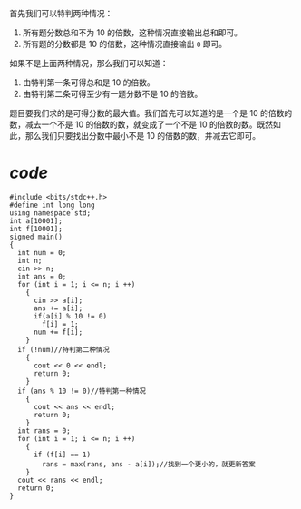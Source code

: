 首先我们可以特判两种情况：
1. 所有题分数总和不为 $10$ 的倍数，这种情况直接输出总和即可。
2. 所有题的分数都是 $10$ 的倍数，这种情况直接输出 `0` 即可。

如果不是上面两种情况，那么我们可以知道：
1. 由特判第一条可得总和是 $10$ 的倍数。
2. 由特判第二条可得至少有一题分数不是 $10$ 的倍数。

题目要我们求的是可得分数的最大值。我们首先可以知道的是一个是 $10$ 的倍数的数，减去一个不是 $10$ 的倍数的数，就变成了一个不是 $10$ 的倍数的数。既然如此，那么我们只要找出分数中最小不是 $10$ 的倍数的数，并减去它即可。
# _code_

```
#include <bits/stdc++.h>
#define int long long
using namespace std;
int a[10001];
int f[10001];
signed main()
{
  int num = 0;
  int n;
  cin >> n;
  int ans = 0;
  for (int i = 1; i <= n; i ++)
    {
      cin >> a[i];
      ans += a[i];
      if(a[i] % 10 != 0)
        f[i] = 1;
      num += f[i];
    }
  if (!num)//特判第二种情况
    {
      cout << 0 << endl;
      return 0;
    }
  if (ans % 10 != 0)//特判第一种情况
    {
      cout << ans << endl;
      return 0;
    }
  int rans = 0;
  for (int i = 1; i <= n; i ++)
    {
      if (f[i] == 1)
        rans = max(rans, ans - a[i]);//找到一个更小的，就更新答案
    }
  cout << rans << endl;
  return 0;
}


```


